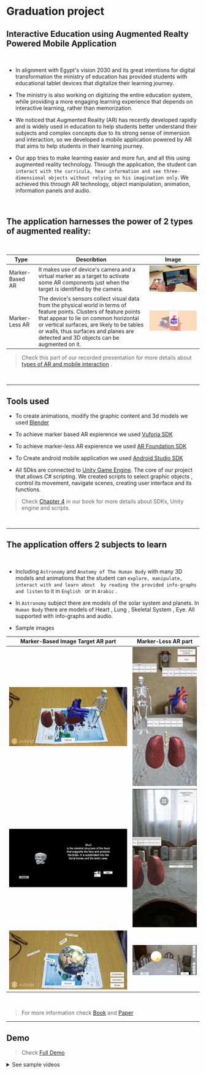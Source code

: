 # Graduation project
## Interactive Education using Augmented Realty Powered Mobile Application

<br>

* In alignment with Egypt's vision 2030 and its great intentions for digital transformation the ministry of education has provided students with
educational tablet devices that digitalize their learning journey.

* The ministry is also working on digitizing the entire education system, while providing a more engaging learning experience that depends on interactive learning, rather than memorization.

* We noticed that Augmented Reality (AR) has recently developed rapidly and is widely used in education to help students better understand their subjects and complex concepts due to its strong sense of immersion and interaction, so we developed a mobile application powered by AR that aims to help students in their learning journey.

* Our app tries to make learning easier and more fun, and all this using augmented reality technology. Through the application, the student can ```interact with the curricula, hear information and see three-dimensional objects without relying on his imagination only```. We achieved this through AR technology, object manipulation, animation, information panels and audio.

<br>

## The application harnesses the power of 2 types of augmented reality: 

<br>

Type |Describtion|Image
|-----------------|-------------|-------------|
Marker-Based AR  |It makes use of device's camera and a virtual marker as a target to activate some AR components just when the target is identified by the camera.|![Marker-Less](./images/ImageTarget.jpg)
Marker-Less AR   |The device's sensors collect visual data from the physical world in terms of feature points. Clusters of feature points that appear to lie on common horizontal or vertical surfaces, are likely to be tables or walls, thus surfaces and planes are detected and 3D objects can be augmented on it.|![Marker-Less](./images/Marker-Less.png)

> Check this part of our recorded presentation for more details about [types of AR and mobile interaction](https://www.youtube.com/embed/7Odu_44JaV4?start=591) .

<br>

--- 

## Tools used
* To create animations, modify the graphic content and 3d models we used [Blender](https://www.blender.org/)
* To achieve marker based AR expierence we used [Vuforia SDK](https://developer.vuforia.com/) 
* To achieve marker-less AR expierence we used [AR Foundation SDK](https://docs.unity3d.com/Packages/com.unity.xr.arfoundation@4.2/manual/index.html) 
* To Create android mobile application we used [Android Studio SDK](https://docs.unity3d.com/540/Documentation/Manual/android-sdksetup.html)

* All SDks are connected to [Unity Game Engine](https://docs.unity3d.com/Manual/index.html). The core of our project that allows *C#* scripting. We created scripts to select graphic objects , control its movement, navigate scenes, creating user interface and its functions.

> Check [Chapter 4](https://github.com/Ahmadkater/GP2020/blob/master/FinalGPbook2020.pdf) in our book for more details about SDKs, Unity engine and scripts.

<br>

---

## The application offers 2 subjects to learn

<br>

* Including ```Astronomy``` and ```Anatomy of The Human Body``` with many 3D models and animations that the student can ```explore, manipulate, interact with and learn about  by reading the provided info-graphs and listen``` to it in ```English ``` or in ```Arabic``` .

* In ```Astronomy``` subject there are models of the solar system and planets.
In ```Human Body``` there are models of Heart , Lung , Skeletal System , Eye. All supported with info-graphs and audio.

* Sample images

|Marker-Based Image Target AR part | Marker-Less AR part|
|-----------------------------|---------------|
|![ImageTarget](./images/MAR_ImageTarget.png) |![MarkerLess](./images/markerless_25.jpg)|
|![ImageTarget](./images/Skull.png) |![Subjects](./images/lung.png)|
|![Earth](./images/earth.png)|![solar.png](./images/solar.png)|

<br>

> For more information check [Book](https://github.com/Ahmadkater/GP2020/blob/master/FinalGPbook2020.pdf) and [Paper](https://github.com/Ahmadkater/GP2020/blob/master/Interactive%20Education%20using%20Augmented%20Realty%20Powered%20Mobile%20Application%20paper.pdf)

---

## Demo

> Check [Full Demo](https://youtu.be/7Odu_44JaV4?t=1603)

<details>
  <summary>See sample videos</summary>
  
  https://user-images.githubusercontent.com/36134615/145988262-7fcb1907-cb51-46ea-a758-e8f239e5de49.mp4

</details>


